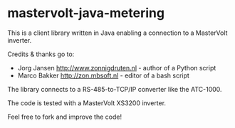 mastervolt-java-metering
========================

This is a client library written in Java enabling a connection to a MasterVolt inverter.

Credits & thanks go to:
- Jorg Jansen http://www.zonnigdruten.nl - author of a Python script
- Marco Bakker http://zon.mbsoft.nl - editor of a bash script

The library connects to a RS-485-to-TCP/IP converter like the ATC-1000.

The code is tested with a MasterVolt XS3200 inverter.

Feel free to fork and improve the code!
